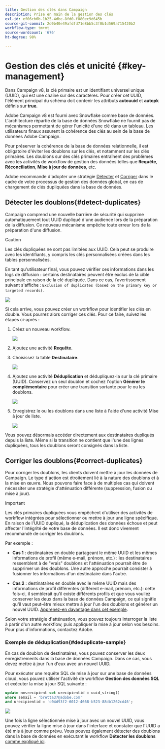 ```yaml
---
title: Gestion des clés dans Campaign
description: Prise en main de la gestion des clés
exl-id: ef06cb6b-1b25-4dbe-8fd0-f880ec9d645b
source-git-commit: 2d0b40e49afdfd71e8bb5c3f0b1d569a715420b2
workflow-type: tm+mt
source-wordcount: '676'
ht-degree: 98%

---
```


# Gestion des clés et unicité {#key-management}

Dans Campaign v8, la clé primaire est un identifiant universel unique (UUID), qui est une chaîne sur des caractères. Pour créer cet UUID, l&#39;élément principal du schéma doit contenir les attributs **autouuid** et **autopk** définis sur **true**.

Adobe Campaign v8 est fourni avec Snowflake comme base de données. L&#39;architecture répartie de la base de données Snowflake ne fournit pas de mécanismes permettant de gérer l&#39;unicité d&#39;une clé dans un tableau. Les utilisateurs finaux assurent la cohérence des clés au sein de la base de données Adobe Campaign.

Pour préserver la cohérence de la base de données relationnelle, il est obligatoire d&#39;éviter les doublons sur les clés, et notamment sur les clés primaires. Les doublons sur des clés primaires entraînent des problèmes avec les activités de workflow de gestion des données telles que **Requête**, **Réconciliation**, **Mise à jour de données**, etc.

Adobe recommande d&#39;adopter une stratégie [Détecter](#detect-duplicates) et [Corriger](#correct-duplicates) dans le cadre de votre processus de gestion des données global, en cas de chargement de clés dupliquées dans la base de données.

## Détecter les doublons{#detect-duplicates}

Campaign comprend une nouvelle barrière de sécurité qui supprime automatiquement tout UUID dupliqué d&#39;une audience lors de la préparation de la diffusion. Ce nouveau mécanisme empêche toute erreur lors de la préparation d&#39;une diffusion.

>[!CAUTION]
>
>Les clés dupliquées ne sont pas limitées aux UUID. Cela peut se produire avec les identifiants, y compris les clés personnalisées créées dans les tables personnalisées.

En tant qu&#39;utilisateur final, vous pouvez vérifier ces informations dans les logs de diffusion : certains destinataires peuvent être exclus de la cible principale en raison de la clé dupliquée. Dans ce cas, l&#39;avertissement suivant s&#39;affiche : `Exclusion of duplicates (based on the primary key or targeted records)`.

![](assets/delivery-log-duplicates.png)

Si cela arrive, vous pouvez créer un workflow pour identifier les clés en double. Vous pourrez alors corriger ces clés. Pour ce faire, suivez les étapes ci-après :

1. Créez un nouveau workflow.

   ![](assets/new-wf.png)

1. Ajoutez une activité **Requête**.
1. Choisissez la table **Destinataire**.

   ![](assets/add-query-on-rcp.png)

1. Ajoutez une activité **Déduplication** et dédupliquez-la sur la clé primaire (UUID). Conservez un seul doublon et cochez l&#39;option **Générer le complémentaire** pour créer une transition sortante pour le ou les doublons.

   ![](assets/deduplicate.png)

1. Enregistrez le ou les doublons dans une liste à l&#39;aide d&#39;une activité Mise à jour de liste.

   ![](assets/list-update.png)

Vous pouvez désormais accéder directement aux destinataires dupliqués depuis la liste. Même si la transition ne contient que l&#39;une des lignes dupliquées, tous les doublons seront consignés dans la liste.


## Corriger les doublons{#correct-duplicates}

Pour corriger les doublons, les clients doivent mettre à jour les données de Campaign. Le type d&#39;action est étroitement lié à la nature des doublons et à la mise en œuvre. Nous pouvons faire face à de multiples cas qui doivent nécessiter une stratégie d&#39;atténuation différente (suppression, fusion ou mise à jour).

>[!IMPORTANT]
>
>Les clés primaires dupliquées vous empêchent d&#39;utiliser des activités de workflow intégrées pour sélectionner ou mettre à jour une ligne spécifique. En raison de l&#39;UUID dupliqué, la déduplication des données échoue et peut affecter l&#39;intégrité de votre base de données. Il est donc vivement recommandé de corriger les doublons.

Par exemple :

* **Cas 1** : destinataires en double partageant le même UUID et les mêmes informations de profil (même e-mail, prénom, etc.) : les destinataires ressemblent à de &quot;vrais&quot; doublons et l&#39;atténuation pourrait être de supprimer un des doublons.
Une autre approche pourrait consister à fusionner les informations d&#39;un destinataire dans l&#39;autre.

* **Cas 2** : destinataires en double avec le même UUID mais des informations de profil différentes (différent e-mail, prénom, etc.):
cette fois-ci, il semblerait qu&#39;il existe différents profils et que vous vouliez conserver les deux dans la base de données Campaign, ce qui signifie qu&#39;il vaut peut-être mieux mettre à jour l&#39;un des doublons et générer un nouvel UUID. [Apprenez-en davantage dans cet exemple](#deduplicate-sample).

Selon votre stratégie d&#39;atténuation, vous pouvez toujours interroger la liste à partir d&#39;un autre workflow, puis appliquer la mise à jour selon vos besoins. Pour plus d&#39;informations, contactez Adobe.

### Exemple de déduplication{#deduplicate-sample}

En cas de doublon de destinataires, vous pouvez conserver les deux enregistrements dans la base de données Campaign. Dans ce cas, vous devez mettre à jour l&#39;un d&#39;eux avec un nouvel UUID.

Pour exécuter une requête SQL de mise à jour sur une base de données cloud, vous pouvez utiliser l&#39;activité de workflow **Gestion des données SQL** et exécuter la mise à jour SQL suivante :

```sql
update nmsrecipient set urecipientid = uuid_string()
where semail = 'bretta37@adobe.com'
and urecipientid = 'c04d93f2-6012-4668-b523-88db1262cd46';
```

![](assets/sql-data-management.png)

Une fois la ligne sélectionnée mise à jour avec un nouvel UUID, vous pouvez vérifier la ligne mise à jour dans l&#39;interface et constater que l&#39;UUID a été mis à jour comme prévu. Vous pouvez également détecter des doublons dans la base de données en exécutant le workflow **Détecter les doublons** [comme expliqué ici](#detect-duplicates).
